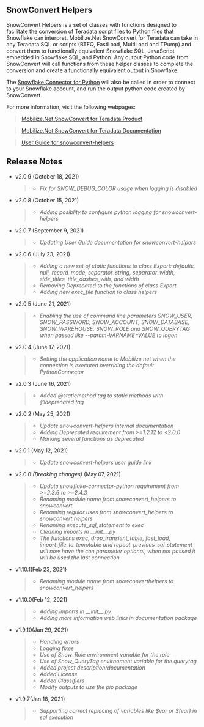 ## SnowConvert Helpers

SnowConvert Helpers is a set of classes with functions designed to facilitate the conversion of Teradata script files to
Python files that Snowflake can interpret. Mobilize.Net SnowConvert for Teradata can take in any Teradata SQL or
scripts (BTEQ, FastLoad, MultiLoad and TPump) and convert them to functionally equivalent Snowflake SQL,
JavaScript embedded in Snowflake SQL, and Python. Any output Python code from SnowConvert will call functions from these
helper classes to complete the conversion and create a functionally equivalent output in Snowflake.

The [Snowflake Connector for Python](https://pypi.org/project/snowflake-connector-python/) will also be called in order 
to connect to your Snowflake account, and run the output python code created by SnowConvert.

For more information, visit the following webpages:

> [Mobilize.Net SnowConvert for Teradata Product](https://www.mobilize.net/products/database-migrations/teradata-to-snowflake)

> [Mobilize.Net SnowConvert for Teradata Documentation](https://docs.mobilize.net/snowconvert/for-teradata/introduction)

> [User Guide for snowconvert-helpers](https://docs.mobilize.net/snowconvert-limited-access/-MUuBuIkrrZbtDaKcru_/for-teradata/translation-reference/scripts-translation-reference/snowconvert-scripts-helpers)

## Release Notes
* v2.0.9 (October 18, 2021)
  > * _Fix for SNOW_DEBUG_COLOR usage when logging is disabled_

* v2.0.8 (October 15, 2021)
  > * _Adding posiblity to configure python logging for snowconvert-helpers_

* v2.0.7 (September 9, 2021)
  > * _Updating User Guide documentation for snowconvert-helpers_

* v2.0.6 (July 23, 2021)
  > * _Adding a new set of static functions to class Export: defaults, null, record_mode, separator_string, separator_width, side_titles, title_dashes_with, and width_
  > * _Removing Deprecated to the functions of class Export_
  > * _Adding new exec_file function to class helpers_

* v2.0.5 (June 21, 2021)
  > * _Enabling the use of command line parameters SNOW_USER, SNOW_PASSWORD, SNOW_ACCOUNT, SNOW_DATABASE, SNOW_WAREHOUSE, SNOW_ROLE and SNOW_QUERYTAG when passed like --param-VARNAME=VALUE to logon_

* v2.0.4 (June 17, 2021)
  > * _Setting the application name to Mobilize.net when the connection is executed overriding the default PythonConnector_

* v2.0.3 (June 16, 2021)
  > * _Added @staticmethod tag to static methods with @deprecated tag_

* v2.0.2 (May 25, 2021)
  > * _Update snowconvert-helpers internal documentation_
  > * _Adding Deprecated requirement from >=1.2.12 to <2.0.0_
  > * _Marking several functions as deprecated_

* v2.0.1 (May 12, 2021)
  > * _Update snowconvert-helpers user guide link_

* v2.0.0 _(Breaking changes)_ (May 07, 2021)
  > * _Update snowflake-connector-python requirement from >=2.3.6 to >=2.4.3_
  > * _Renaming module name from snowconvert_helpers to snowconvert_
  > * _Renaming regular uses from snowconvert_helpers to snowconvert.helpers_
  > * _Renaming execute_sql_statement to exec_
  > * _Cleaning imports in \_\_init\_\_.py_
  > * _The functions exec, drop_transient_table, fast_load, import_file_to_temptable and repeat_previous_sql_statement will now have the con parameter optional, when not passed it will be used the last connection_

* v1.10.1(Feb 23, 2021)
  > * _Renaming module name from snowconverthelpers to snowconvert_helpers_

* v1.10.0(Feb 12, 2021)
  > * _Adding imports in \_\_init\_\_.py_
  > * _Adding more information web links in documentation package_

* v1.9.10(Jan 29, 2021)
  > * _Handling errors_
  > * _Logging fixes_
  > * _Use of Snow_Role environment variable for the role_
  > * _Use of Snow_QueryTag envirnoment variable for the querytag_
  > * _Added project description/documentation_
  > * _Added License_
  > * _Added Classifiers_
  > * _Modify outputs to use the pip package_

* v1.9.7(Jan 18, 2021)
  > * _Supporting correct replacing of variables like $var or $(var) in sql execution_
